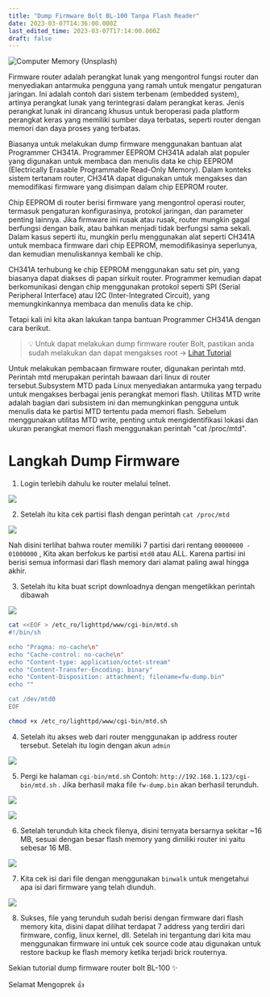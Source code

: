 ```yaml
---
title: "Dump Firmware Bolt BL-100 Tanpa Flash Reader"
date: 2023-03-07T14:36:00.000Z
last_edited_time: 2023-03-07T17:14:00.000Z
draft: false
---
```


![Computer Memory (Unsplash)](https://www.dropbox.com/s/0313ygygste01q3/b751d825ad458fe252c0c0dfe87442188d5443b75177c3f68dd359c18a2fe626.jpg?dl=0&raw=1)


Firmware router adalah perangkat lunak yang mengontrol fungsi router dan menyediakan antarmuka pengguna yang ramah untuk mengatur pengaturan jaringan. Ini adalah contoh dari sistem terbenam (embedded system), artinya perangkat lunak yang terintegrasi dalam perangkat keras. Jenis perangkat lunak ini dirancang khusus untuk beroperasi pada platform perangkat keras yang memiliki sumber daya terbatas, seperti router dengan memori dan daya proses yang terbatas.


Biasanya untuk melakukan dump firmware menggunakan bantuan alat Programmer CH341A. Programmer EEPROM CH341A adalah alat populer yang digunakan untuk membaca dan menulis data ke chip EEPROM (Electrically Erasable Programmable Read-Only Memory). Dalam konteks sistem tertanam router, CH341A dapat digunakan untuk mengakses dan memodifikasi firmware yang disimpan dalam chip EEPROM router.


Chip EEPROM di router berisi firmware yang mengontrol operasi router, termasuk pengaturan konfigurasinya, protokol jaringan, dan parameter penting lainnya. Jika firmware ini rusak atau rusak, router mungkin gagal berfungsi dengan baik, atau bahkan menjadi tidak berfungsi sama sekali. Dalam kasus seperti itu, mungkin perlu menggunakan alat seperti CH341A untuk membaca firmware dari chip EEPROM, memodifikasinya seperlunya, dan kemudian menuliskannya kembali ke chip.


CH341A terhubung ke chip EEPROM menggunakan satu set pin, yang biasanya dapat diakses di papan sirkuit router. Programmer kemudian dapat berkomunikasi dengan chip menggunakan protokol seperti SPI (Serial Peripheral Interface) atau I2C (Inter-Integrated Circuit), yang memungkinkannya membaca dan menulis data ke chip.


Tetapi kali ini kita akan lakukan tanpa bantuan Programmer CH341A dengan cara berikut.


> 💡 Untuk dapat melakukan dump firmware router Bolt, pastikan anda sudah melakukan dan dapat mengakses root → [Lihat Tutorial](https://radito.github.io/posts/25149034-6a06-4629-b657-5d42dac4a9b2/)


Untuk melakukan pembacaan firmware router, digunakan perintah mtd. Perintah mtd merupakan perintah bawaan dari linux di router tersebut.Subsystem MTD pada Linux menyediakan antarmuka yang terpadu untuk mengakses berbagai jenis perangkat memori flash. Utilitas MTD write adalah bagian dari subsistem ini dan memungkinkan pengguna untuk menulis data ke partisi MTD tertentu pada memori flash. Sebelum menggunakan utilitas MTD write, penting untuk mengidentifikasi lokasi dan ukuran perangkat memori flash menggunakan perintah "cat /proc/mtd".


# Langkah Dump Firmware


1. Login terlebih dahulu ke router melalui telnet.


![](https://www.dropbox.com/s/1zs9yl78mzt2gdz/8848926bda318ec1565a7738892975cc3e6159a5a15f7050eea7f17de17d4ead.png?dl=0&raw=1)


2. Setelah itu kita cek partisi flash dengan perintah `cat /proc/mtd`


![](https://www.dropbox.com/s/964p2dl0xhia1uz/0112ecfa154b07eec2cb9e18171be2277aa634b26087f3bc0dd733bff28745f4.png?dl=0&raw=1)


Nah disini terlihat bahwa router memiliki 7 partisi dari rentang `00000000 - 01000000` , Kita akan berfokus ke partisi `mtd0` atau ALL.  Karena partisi ini berisi semua informasi dari flash memory dari alamat paling awal hingga akhir.


3. Setelah itu kita buat script downloadnya dengan mengetikkan perintah dibawah


![](https://www.dropbox.com/s/kxbz5kdvba6s4xo/a419c4beee4bf4c97a32bb556118d60648699e204247892a162933790cdc19ee.png?dl=0&raw=1)


```bash
cat <<EOF > /etc_ro/lighttpd/www/cgi-bin/mtd.sh
#!/bin/sh

echo "Pragma: no-cache\n"
echo "Cache-control: no-cache\n"
echo "Content-type: application/octet-stream"
echo "Content-Transfer-Encoding: binary"
echo "Content-Disposition: attachment; filename=fw-dump.bin"
echo ""

cat /dev/mtd0
EOF

chmod +x /etc_ro/lighttpd/www/cgi-bin/mtd.sh
```


4. Setelah itu akses web dari router menggunakan ip address router tersebut. Setelah itu login dengan akun `admin`


![](https://www.dropbox.com/s/ufbrl6adxn6wg6n/410ad4189f244816fb055277a982daa5aa115ce5366647b20740dbb6d984a829.png?dl=0&raw=1)


5. Pergi ke halaman `cgi-bin/mtd.sh` Contoh: `http://192.168.1.123/cgi-bin/mtd.sh` . Jika berhasil maka file `fw-dump.bin` akan berhasil terunduh.


![](https://www.dropbox.com/s/4o2dydc4dsgirpy/6b0483a10a857b05b199e7392a54566be1e36b04851e2a90109dbcf5fb052f52.png?dl=0&raw=1)


![](https://www.dropbox.com/s/cxdngzv0whglg2c/0db939917f1f7f5bda111b0a30fc8e7befb4c7c3715f9c6eb1712860a369c4a2.png?dl=0&raw=1)


6. Setelah terunduh kita check filenya, disini ternyata bersarnya sekitar ~16 MB, sesuai dengan besar flash memory yang dimiliki router ini yaitu sebesar 16 MB.


![](https://www.dropbox.com/s/zpqu926ex363470/4006a0a0949b3be7afbe734c373ac6aabd1e6205d69615402616b276833c0271.png?dl=0&raw=1)


7. Kita cek isi dari file dengan menggunakan `binwalk` untuk mengetahui apa isi dari firmware yang telah diunduh.


![](https://www.dropbox.com/s/jxavgzpy4th1053/0634b96ae46a8b7c312d9ccc17587eaf2affff681ae61581be8263eb39a6f636.png?dl=0&raw=1)


8. Sukses, file yang terunduh sudah berisi dengan firmware dari flash memory kita, disini dapat dilihat terdapat 7 address yang terdiri dari firmware, config, linux kernel, dll. Setelah ini tergantung dari kita mau menggunakan firmware ini untuk cek source code atau digunakan untuk restore backup ke flash memory ketika terjadi brick routernya.


Sekian tutorial dump firmware router bolt BL-100 ✨


Selamat Mengoprek 👍

